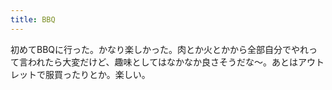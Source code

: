 ```yaml
---
title: BBQ
---
```


初めてBBQに行った。かなり楽しかった。肉とか火とかから全部自分でやれって言われたら大変だけど、趣味としてはなかなか良さそうだな～。あとはアウトレットで服買ったりとか。楽しい。